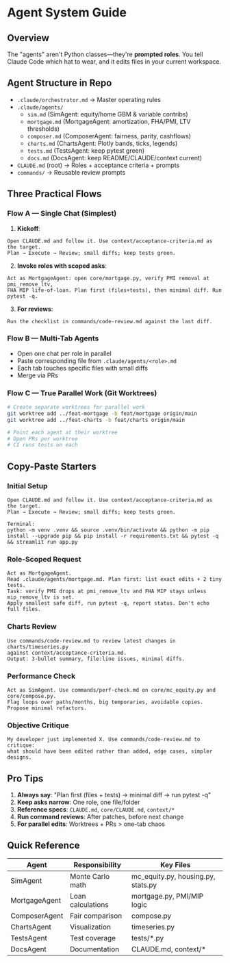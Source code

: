 # Agent System Guide

## Overview
The "agents" aren't Python classes—they're **prompted roles**. You tell Claude Code which hat to wear, and it edits files in your current workspace.

## Agent Structure in Repo

* `.claude/orchestrator.md` → Master operating rules
* `.claude/agents/`
  * `sim.md` (SimAgent: equity/home GBM & variable contribs)
  * `mortgage.md` (MortgageAgent: amortization, FHA/PMI, LTV thresholds)
  * `composer.md` (ComposerAgent: fairness, parity, cashflows)
  * `charts.md` (ChartsAgent: Plotly bands, ticks, legends)
  * `tests.md` (TestsAgent: keep pytest green)
  * `docs.md` (DocsAgent: keep README/CLAUDE/context current)
* `CLAUDE.md` (root) → Roles + acceptance criteria + prompts
* `commands/` → Reusable review prompts

## Three Practical Flows

### Flow A — Single Chat (Simplest)

1. **Kickoff**:
```
Open CLAUDE.md and follow it. Use context/acceptance-criteria.md as the target.
Plan → Execute → Review; small diffs; keep tests green.
```

2. **Invoke roles with scoped asks**:
```
Act as MortgageAgent: open core/mortgage.py, verify PMI removal at pmi_remove_ltv, 
FHA MIP life-of-loan. Plan first (files+tests), then minimal diff. Run pytest -q.
```

3. **For reviews**:
```
Run the checklist in commands/code-review.md against the last diff.
```

### Flow B — Multi-Tab Agents

* Open one chat per role in parallel
* Paste corresponding file from `.claude/agents/<role>.md`
* Each tab touches specific files with small diffs
* Merge via PRs

### Flow C — True Parallel Work (Git Worktrees)

```bash
# Create separate worktrees for parallel work
git worktree add ../feat-mortgage -b feat/mortgage origin/main
git worktree add ../feat-charts -b feat/charts origin/main

# Point each agent at their worktree
# Open PRs per worktree
# CI runs tests on each
```

## Copy-Paste Starters

### Initial Setup
```
Open CLAUDE.md and follow it. Use context/acceptance-criteria.md as the target.
Plan → Execute → Review; small diffs; keep tests green.

Terminal:
python -m venv .venv && source .venv/bin/activate && python -m pip install --upgrade pip && pip install -r requirements.txt && pytest -q && streamlit run app.py
```

### Role-Scoped Request
```
Act as MortgageAgent.
Read .claude/agents/mortgage.md. Plan first: list exact edits + 2 tiny tests.
Task: verify PMI drops at pmi_remove_ltv and FHA MIP stays unless mip_remove_ltv is set.
Apply smallest safe diff, run pytest -q, report status. Don't echo full files.
```

### Charts Review
```
Use commands/code-review.md to review latest changes in charts/timeseries.py 
against context/acceptance-criteria.md.
Output: 3-bullet summary, file:line issues, minimal diffs.
```

### Performance Check
```
Act as SimAgent. Use commands/perf-check.md on core/mc_equity.py and core/compose.py.
Flag loops over paths/months, big temporaries, avoidable copies. 
Propose minimal refactors.
```

### Objective Critique
```
My developer just implemented X. Use commands/code-review.md to critique:
what should have been edited rather than added, edge cases, simpler designs.
```

## Pro Tips

1. **Always say**: "Plan first (files + tests) → minimal diff → run pytest -q"
2. **Keep asks narrow**: One role, one file/folder
3. **Reference specs**: `CLAUDE.md`, `core/CLAUDE.md`, `context/*`
4. **Run command reviews**: After patches, before next change
5. **For parallel edits**: Worktrees + PRs > one-tab chaos

## Quick Reference

| Agent | Responsibility | Key Files |
|-------|---------------|-----------|
| SimAgent | Monte Carlo math | mc_equity.py, housing.py, stats.py |
| MortgageAgent | Loan calculations | mortgage.py, PMI/MIP logic |
| ComposerAgent | Fair comparison | compose.py |
| ChartsAgent | Visualization | timeseries.py |
| TestsAgent | Test coverage | tests/*.py |
| DocsAgent | Documentation | CLAUDE.md, context/* |